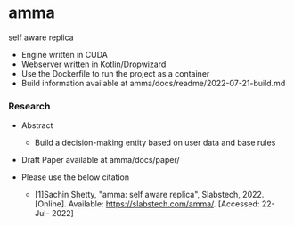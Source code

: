 # amma
 self aware replica

* Engine written in CUDA
* Webserver written in Kotlin/Dropwizard
* Use the Dockerfile to run the project as a container
* Build information available at amma/docs/readme/2022-07-21-build.md




### Research
* Abstract
  * Build a decision-making entity based on user data and base rules

* Draft Paper available at amma/docs/paper/
* Please use the below citation
  * [1]Sachin Shetty, "amma: self aware replica", Slabstech, 2022. [Online]. Available: https://slabstech.com/amma/. [Accessed: 22- Jul- 2022]
